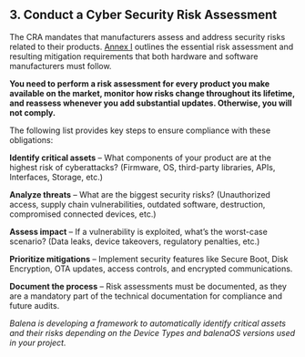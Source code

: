 ## 3\. Conduct a Cyber Security Risk Assessment

The CRA mandates that manufacturers assess and address security risks related to their products. [Annex I](https://eur-lex.europa.eu/eli/reg/2024/2847/oj/eng#anx_I) outlines the essential risk assessment and resulting mitigation requirements that both hardware and software manufacturers must follow. 

**You need to perform a risk assessment for every product you make available on the market, monitor how risks change throughout its lifetime, and reassess whenever you add substantial updates. Otherwise, you will not comply.**

The following list provides key steps to ensure compliance with these obligations:

**Identify critical assets** – What components of your product are at the highest risk of cyberattacks? (Firmware, OS, third-party libraries, APIs, Interfaces, Storage, etc.)

**Analyze threats** – What are the biggest security risks? (Unauthorized access, supply chain vulnerabilities, outdated software, destruction, compromised connected devices, etc.)

**Assess impact** – If a vulnerability is exploited, what’s the worst-case scenario? (Data leaks, device takeovers, regulatory penalties, etc.)

**Prioritize mitigations** – Implement security features like Secure Boot, Disk Encryption, OTA updates, access controls, and encrypted communications.

**Document the process** – Risk assessments must be documented, as they are a mandatory part of the technical documentation for compliance and future audits.

*Balena is developing a framework to automatically identify critical assets and their risks depending on the Device Types and balenaOS versions used in your project.* 
